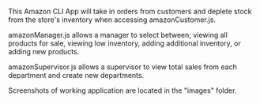 This Amazon CLI App will take in orders from customers and deplete stock from the store's inventory when accessing amazonCustomer.js.

amazonManager.js allows a manager to select between; viewing all products for sale, viewing low inventory, adding additional inventory, or adding new products.

amazonSupervisor.js allows a supervisor to view total sales from each department and create new departments. 

Screenshots of working application are located in the "images" folder. 

